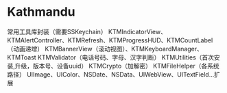 # Kathmandu
常用工具库封装（需要SSKeychain）
KTMIndicatorView、KTMAlertController、KTMRefresh、KTMProgressHUD、KTMCountLabel（动画递增）
KTMBannerView（滚动视图）、KTMKeyboardManager、KTMToast
KTMValidator（电话号码、字母、汉字判断）
KTMUtilities（首次安装,升级，版本号、设备uuid）
KTMCrypto（加解密）
KTMFileHelper（各系统路径）
UIImage、UIColor、NSDate、NSData、UIWebView、UITextField...扩展


